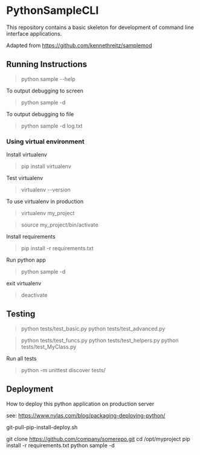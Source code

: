 # PythonSampleCLI

This repository contains a basic skeleton for development of command line interface applications.

Adapted from https://github.com/kennethreitz/samplemod


## Running Instructions

> python sample --help

To output debugging to screen

> python sample -d

To output debugging to file

> python sample -d log.txt


### Using virtual environment

Install virtualenv

> pip install virtualenv

Test virtualenv

> virtualenv --version


To use virtualenv in production

> virtualenv my_project

> source my_project/bin/activate

Install requirements

> pip install -r requirements.txt

Run python app

> python sample -d

exit virtualenv

> deactivate


## Testing


> python tests/test_basic.py
> python tests/test_advanced.py

> python tests/test_funcs.py
> python tests/test_helpers.py
> python tests/test_MyClass.py

Run all tests

> python -m unittest discover tests/



## Deployment

How to deploy this python application on production server

see:
https://www.nylas.com/blog/packaging-deploying-python/

git-pull-pip-install-deploy.sh

git clone https://github.com/company/somerepo.git
cd /opt/myproject
pip install -r requirements.txt
python sample -d


